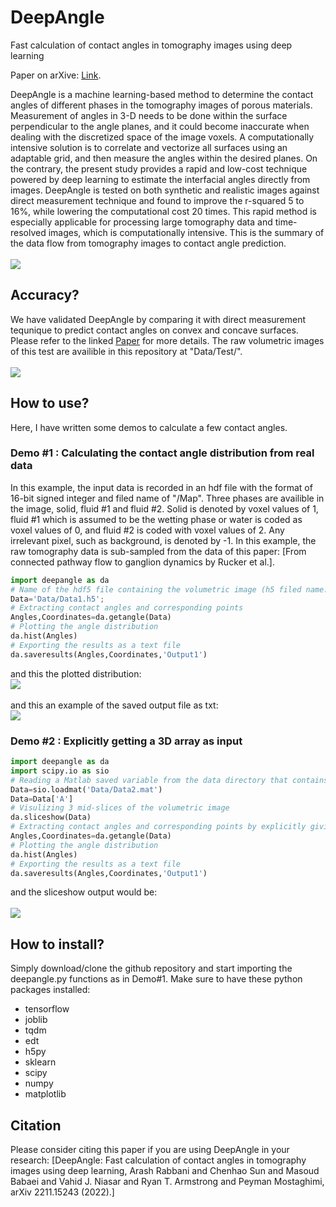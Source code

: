 # DeepAngle
Fast calculation of contact angles in tomography images using deep learning

Paper on arXive: [Link](https://arxiv.org/abs/2211.15243).

DeepAngle is a machine learning-based method to determine the contact angles of different phases in the tomography images of porous materials. Measurement of angles in 3-D needs to be done within the surface perpendicular to the angle planes, and it could become inaccurate when dealing with the discretized space of the image voxels. A computationally intensive solution is to correlate and vectorize all surfaces using an adaptable grid, and then measure the angles within the desired planes. On the contrary, the present study provides a rapid and low-cost technique powered by deep learning to estimate the interfacial angles directly from images. DeepAngle is tested on both synthetic and realistic images against direct measurement technique and found to improve the r-squared 5 to 16%, while lowering the computational cost 20 times. This rapid method is especially applicable for processing large tomography data and time-resolved images, which is computationally intensive.
This is the summary of the data flow from tomography images to contact angle prediction. 
<br><br>
![](img/Figure.jpg)
<br>

## Accuracy? 
We have validated DeepAngle by comparing it with direct measurement tequnique to predict contact angles on convex and concave surfaces. Please refer to the linked [Paper](https://arxiv.org/abs/2211.15243) for more details. The raw volumetric images of this test are availible in this repository at "Data/Test/".
<br><br>
![](img/Figure2.jpg)
<br>

## How to use?
Here, I have written some demos to calculate a few contact angles. 

### Demo #1 : Calculating the contact angle distribution from real data
In this example, the input data is recorded in an hdf file with the format of 16-bit signed integer and filed name of "/Map". Three phases are availible in the image, solid, fluid #1 and fluid #2. Solid is denoted by voxel values of 1, fluid #1 which is assumed to be the wetting phase or water is coded as voxel values of 0, and fluid #2 is coded with voxel values of 2. Any irrelevant pixel, such as background, is denoted by -1. 
In this example, the raw tomography data is sub-sampled from the data of this paper: [From connected pathway flow to ganglion dynamics by Rucker et al.].
```python
import deepangle as da
# Name of the hdf5 file containing the volumetric image (h5 filed name: /Map)
Data='Data/Data1.h5';
# Extracting contact angles and corresponding points 
Angles,Coordinates=da.getangle(Data)
# Plotting the angle distribution
da.hist(Angles)
# Exporting the results as a text file
da.saveresults(Angles,Coordinates,'Output1')
```
and this the plotted distribution:
<br>
![](img/dist1.png)
<br>
<br>
and this an example of the saved output file as txt:
<br>
![](img/output.png)
<br>

### Demo #2 : Explicitly getting a 3D array as input

```python
import deepangle as da
import scipy.io as sio
# Reading a Matlab saved variable from the data directory that contains a variable called "A"
Data=sio.loadmat('Data/Data2.mat')  
Data=Data['A']
# Visulizing 3 mid-slices of the volumetric image
da.sliceshow(Data)
# Extracting contact angles and corresponding points by explicitly giving the numpy array as input
Angles,Coordinates=da.getangle(Data)
# Plotting the angle distribution
da.hist(Angles)
# Exporting the results as a text file
da.saveresults(Angles,Coordinates,'Output1')
```
and the sliceshow output would be:
<br><br>
![](img/slice.png)
<br>

## How to install? 
Simply download/clone the github repository and start importing the deepangle.py functions as in Demo#1. Make sure to have these python packages installed:
* tensorflow
* joblib
* tqdm
* edt
* h5py
* sklearn
* scipy
* numpy
* matplotlib


## Citation
Please consider citing this paper if you are using DeepAngle in your research: 
[DeepAngle: Fast calculation of contact angles in tomography images using deep learning, Arash Rabbani and Chenhao Sun and Masoud Babaei and Vahid J. Niasar and Ryan T. Armstrong and Peyman Mostaghimi, arXiv 2211.15243 (2022).]

